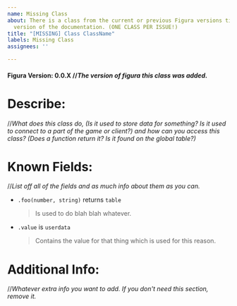 ```yaml
---
name: Missing Class
about: There is a class from the current or previous Figura versions tied to the current
  version of the documentation. (ONE CLASS PER ISSUE!)
title: "[MISSING] Class ClassName"
labels: Missing Class
assignees: ''

---
```


#### Figura Version: 0.0.X //*The version of figura this class was added.*
# Describe:
//*What does this class do, (Is it used to store data for something? Is it used to connect to a part of the game or client?) and how can you access this class? (Does a function return it? Is it found on the global table?)*

# Known Fields:
//*List off all of the fields and as much info about them as you can.*
* `.foo(number, string)` returns `table`
  > Is used to do blah blah whatever.
* `.value` is `userdata`
  > Contains the value for that thing which is used for this reason.

# Additional Info:
//*Whatever extra info you want to add. If you don't need this section, remove it.*
